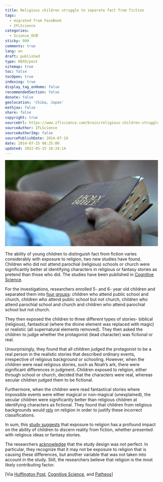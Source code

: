 ```yaml
---
title: Religious children struggle to separate fact from fiction
tags:
  - migrated from FaceBook
  - IFLScience
categories:
  - Science_科学
sticky: 999
comments: true
lang: en
draft: published
type: HEXO/post
sitemap: true
toc: false
tocOpen: true
indexing: true
display_tag_onHome: false
recommendedSection: false
donate: false
geolocation: 'Chiba, Japan'
mathjax: false
share: false
copyright: true
sourceUrl: https://www.iflscience.com/brain/religious-children-struggle-separate-fact-fiction/
sourceAuthor: IFLScience
sourceAuthorImg: false
sourcePublishDate: 2014-07-19
date: 2014-07-25 08:25:00
updated: 2022-05-15 18:24:14
---
```


![Steve Evans, via Wikimedia Commons](./Religious-children-struggle-to-separate-fact-from-fiction/extra_large-1464356479-1588-religious-children-struggle-to-separate-fact-from-fiction.jpg)

The ability of young children to distinguish fact from fiction varies considerably with exposure to religion, two new studies have found. Children who did not attend parochial (religious) schools or church were significantly better at identifying characters in religious or fantasy stories as pretend than those who did. The studies have been published in [Cognitive Science](http://onlinelibrary.wiley.com/doi/10.1111/cogs.12138/abstract).

For the investigations, researchers enrolled 5- and 6- year old children and separated them into [four groups](https://friendlyatheist.patheos.com/2014/07/18/new-study-shows-that-children-exposed-to-religion-have-a-hard-time-distinguishing-fact-from-fiction/): children who attend public school and church, children who attend public school but not church, children who attend parochial school and church and children who attend parochial school but not church.  

They then exposed the children to three different types of stories- biblical (religious), fantastical (where the divine element was replaced with magic) or realistic (all supernatural elements removed). They then asked the children to judge whether the protagonist (lead character) was fictional or real.

Unsurprisingly, they found that all children judged the protagonist to be a real person in the realistic stories that described ordinary events, irrespective of religious background or schooling. However, when the children were read religious stories, such as Noah’s ark, there were significant differences in judgment. Children exposed to religion, either through school or church, decided that the characters were real, whereas secular children judged them to be fictional.

Furthermore, when the children were read fantastical stories where impossible events were either magical or non-magical (unexplained), the secular children were significantly better than religious children at identifying characters as fictional. They found that children from religious backgrounds would [rely](http://www.huffingtonpost.com/2014/07/21/children-religion-fact-fiction_n_5607009.html?ncid=fcbklnkushpmg00000043&ir=Science) on religion in order to justify these incorrect classifications.

In sum, this [study suggests](http://onlinelibrary.wiley.com/doi/10.1111/cogs.12138/abstract) that exposure to religion has a profound impact on the ability of children to discern reality from fiction, whether presented with religious ideas or fantasy stories.

The researchers [acknowledge](http://www.patheos.com/blogs/friendlyatheist/2014/07/18/new-study-shows-that-children-exposed-to-religion-have-a-hard-time-distinguishing-fact-from-fiction/) that the study design was not perfect. In particular, they recognize that it may not be exposure to religion that is causing these differences, but another variable that was not taken into account in the study. Still, the researchers believe that religion is the most likely contributing factor. 

[Via [Huffington Post](http://www.huffingtonpost.com/2014/07/21/children-religion-fact-fiction_n_5607009.html?ncid=fcbklnkushpmg00000043&ir=Science), [Cognitive Science](http://onlinelibrary.wiley.com/doi/10.1111/cogs.12138/abstract), and [Patheos](http://www.patheos.com/blogs/friendlyatheist/2014/07/18/new-study-shows-that-children-exposed-to-religion-have-a-hard-time-distinguishing-fact-from-fiction/)]